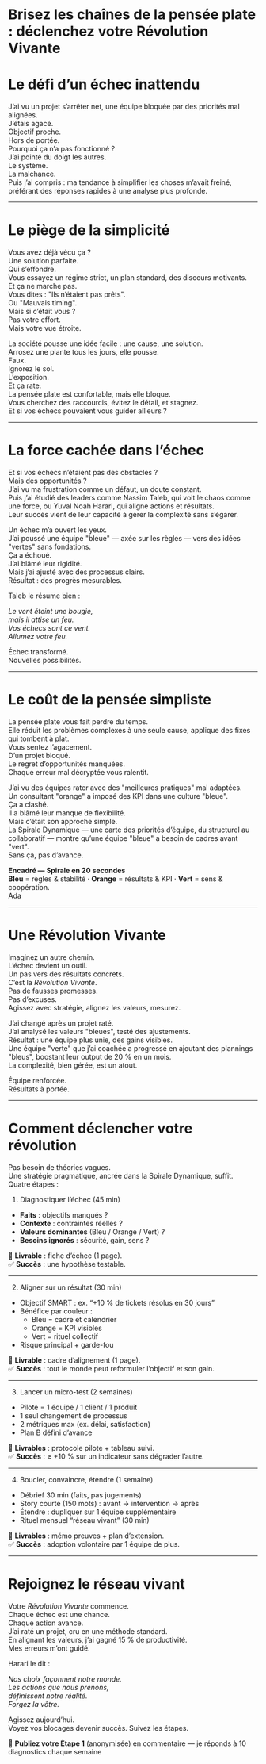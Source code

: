 

# Brisez les chaînes de la pensée plate : déclenchez votre Révolution Vivante

# Le défi d’un échec inattendu

J’ai vu un projet s’arrêter net, une équipe bloquée par des priorités mal alignées.  
J’étais agacé.  
Objectif proche.  
Hors de portée.  
Pourquoi ça n’a pas fonctionné ?  
J’ai pointé du doigt les autres.  
Le système.  
La malchance.  
Puis j’ai compris : ma tendance à simplifier les choses m’avait freiné, préférant des réponses rapides à une analyse plus profonde.

---

# Le piège de la simplicité

Vous avez déjà vécu ça ?  
Une solution parfaite.  
Qui s’effondre.  
Vous essayez un régime strict, un plan standard, des discours motivants.  
Et ça ne marche pas.  
Vous dites : "Ils n’étaient pas prêts".  
Ou "Mauvais timing".  
Mais si c’était vous ?  
Pas votre effort.  
Mais votre vue étroite.

La société pousse une idée facile : une cause, une solution.  
Arrosez une plante tous les jours, elle pousse.  
Faux.  
Ignorez le sol.  
L’exposition.  
Et ça rate.  
La pensée plate est confortable, mais elle bloque.  
Vous cherchez des raccourcis, évitez le détail, et stagnez.  
Et si vos échecs pouvaient vous guider ailleurs ?

---

# La force cachée dans l’échec

Et si vos échecs n’étaient pas des obstacles ?  
Mais des opportunités ?  
J’ai vu ma frustration comme un défaut, un doute constant.  
Puis j’ai étudié des leaders comme Nassim Taleb, qui voit le chaos comme une force, ou Yuval Noah Harari, qui aligne actions et résultats.  
Leur succès vient de leur capacité à gérer la complexité sans s’égarer.

Un échec m’a ouvert les yeux.  
J’ai poussé une équipe "bleue" — axée sur les règles — vers des idées "vertes" sans fondations.  
Ça a échoué.  
J’ai blâmé leur rigidité.  
Mais j’ai ajusté avec des processus clairs.  
Résultat : des progrès mesurables.  

Taleb le résume bien :

_Le vent éteint une bougie,_  
_mais il attise un feu._  
_Vos échecs sont ce vent._  
_Allumez votre feu._

Échec transformé.  
Nouvelles possibilités.  

---

# Le coût de la pensée simpliste

La pensée plate vous fait perdre du temps.  
Elle réduit les problèmes complexes à une seule cause, applique des fixes qui tombent à plat.  
Vous sentez l’agacement.  
D’un projet bloqué.  
Le regret d’opportunités manquées.  
Chaque erreur mal décryptée vous ralentit.

J’ai vu des équipes rater avec des "meilleures pratiques" mal adaptées.  
Un consultant "orange" a imposé des KPI dans une culture "bleue".  
Ça a clashé.  
Il a blâmé leur manque de flexibilité.  
Mais c’était son approche simple.  
La Spirale Dynamique — une carte des priorités d’équipe, du structurel au collaboratif — montre qu’une équipe "bleue" a besoin de cadres avant "vert".  
Sans ça, pas d’avance.

**Encadré — Spirale en 20 secondes**  
**Bleu** = règles & stabilité · **Orange** = résultats & KPI · **Vert** = sens & coopération.  
Ada

---

# Une Révolution Vivante

Imaginez un autre chemin.  
L’échec devient un outil.  
Un pas vers des résultats concrets.  
C’est la *Révolution Vivante*.  
Pas de fausses promesses.  
Pas d’excuses.  
Agissez avec stratégie, alignez les valeurs, mesurez.

J’ai changé après un projet raté.  
J’ai analysé les valeurs "bleues", testé des ajustements.  
Résultat : une équipe plus unie, des gains visibles.  
Une équipe "verte" que j’ai coachée a progressé en ajoutant des plannings "bleus", boostant leur output de 20 % en un mois.  
La complexité, bien gérée, est un atout.

Équipe renforcée.  
Résultats à portée.  

---

# Comment déclencher votre révolution

Pas besoin de théories vagues.  
Une stratégie pragmatique, ancrée dans la Spirale Dynamique, suffit.  
Quatre étapes :

 1. Diagnostiquer l’échec (45 min)
- **Faits** : objectifs manqués ?
- **Contexte** : contraintes réelles ?
- **Valeurs dominantes** (Bleu / Orange / Vert) ?
- **Besoins ignorés** : sécurité, gain, sens ?

📄 **Livrable** : fiche d’échec (1 page).  
✅ **Succès** : une hypothèse testable.

---

 2. Aligner sur un résultat (30 min)

- Objectif SMART : ex. “+10 % de tickets résolus en 30 jours”
- Bénéfice par couleur :
    - Bleu = cadre et calendrier
    - Orange = KPI visibles
    - Vert = rituel collectif
- Risque principal + garde-fou

📄 **Livrable** : cadre d’alignement (1 page).  
✅ **Succès** : tout le monde peut reformuler l’objectif et son gain.

---

 3. Lancer un micro-test (2 semaines)

- Pilote = 1 équipe / 1 client / 1 produit
- 1 seul changement de processus
- 2 métriques max (ex. délai, satisfaction)
- Plan B défini d’avance

📄 **Livrables** : protocole pilote + tableau suivi.  
✅ **Succès** : ≥ +10 % sur un indicateur sans dégrader l’autre.

---

 4. Boucler, convaincre, étendre (1 semaine)

- Débrief 30 min (faits, pas jugements)
- Story courte (150 mots) : avant → intervention → après
- Étendre : dupliquer sur 1 équipe supplémentaire
- Rituel mensuel “réseau vivant” (30 min)

📄 **Livrables** : mémo preuves + plan d’extension.  
✅ **Succès** : adoption volontaire par 1 équipe de plus.

---

# Rejoignez le réseau vivant

Votre *Révolution Vivante* commence.  
Chaque échec est une chance.  
Chaque action avance.  
J’ai raté un projet, cru en une méthode standard.  
En alignant les valeurs, j’ai gagné 15 % de productivité.  
Mes erreurs m’ont guidé.

Harari le dit :

_Nos choix façonnent notre monde._  
_Les actions que nous prenons,_  
_définissent notre réalité._  
_Forgez la vôtre._

Agissez aujourd’hui.  
Voyez vos blocages devenir succès.
Suivez les étapes.  

💬 **Publiez votre Étape 1** (anonymisée) en commentaire — je réponds à 10 diagnostics chaque semaine


